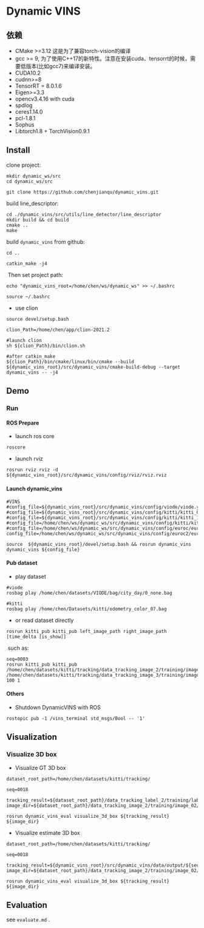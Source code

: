 # Dynamic VINS









## 依赖

* CMake >=3.12  这是为了兼容torch-vision的编译
* gcc >= 9, 为了使用C++17的新特性。注意在安装cuda、tensorrt的时候，需要低版本(比如gcc7)来编译安装。
* CUDA10.2
* cudnn>=8
* TensorRT = 8.0.1.6
* Eigen>=3.3
* opencv3.4.16 with cuda
* spdlog
* ceres1.14.0
* pcl-1.8.1
* Sophus
* Libtorch1.8 + TorchVision0.9.1



## Install

clone project:

```shell
mkdir dynamic_ws/src
cd dynamic_ws/src

git clone https://github.com/chenjianqu/dynamic_vins.git
```



build line_descriptor:

```shell
cd ./dynamic_vins/src/utils/line_detector/line_descriptor
mkdir build && cd build
cmake ..
make
```



build `dynamic_vins` from github:

```shell
cd ..

catkin_make -j4
```

​	Then set project path:

```shell
echo "dynamic_vins_root=/home/chen/ws/dynamic_ws" >> ~/.bashrc

source ~/.bashrc
```





* use clion

```shell
source devel/setup.bash

clion_Path=/home/chen/app/clion-2021.2

#launch clion
sh ${clion_Path}/bin/clion.sh

#after catkin_make
${clion_Path}/bin/cmake/linux/bin/cmake --build ${dynamic_vins_root}/src/dynamic_vins/cmake-build-debug --target dynamic_vins -- -j4
```






## Demo



### Run

#### ROS Prepare

* launch ros core
```shell
roscore
```

* launch rviz
```shell
rosrun rviz rviz -d ${dynamic_vins_root}/src/dynamic_vins/config/rviz/rviz.rviz
```



#### Launch dynamic_vins



```shell
#VINS
#config_file=${dynamic_vins_root}/src/dynamic_vins/config/viode/viode.yaml 
#config_file=${dynamic_vins_root}/src/dynamic_vins/config/kitti/kitti_09_30/kitti_09_30_config.yaml
#config_file=${dynamic_vins_root}/src/dynamic_vins/config/kitti/kitti_10_03/kitti_10_03_config.yaml
#config_file=/home/chen/ws/dynamic_ws/src/dynamic_vins/config/kitti/kitti_tracking/kitti_tracking.yaml
#config_file=/home/chen/ws/dynamic_ws/src/dynamic_vins/config/euroc/euroc.yaml
config_file=/home/chen/ws/dynamic_ws/src/dynamic_vins/config/euroc2/euroc.yaml

source  ${dynamic_vins_root}/devel/setup.bash && rosrun dynamic_vins dynamic_vins ${config_file}
```



#### Pub dataset



* play dataset

```shell
#viode
rosbag play /home/chen/datasets/VIODE/bag/city_day/0_none.bag

#kitti
rosbag play /home/chen/Datasets/kitti/odometry_color_07.bag
```



* or read dataset directly

```shell
rosrun kitti_pub kitti_pub left_image_path right_image_path [time_delta [is_show]] 
```

​	such as:

```shell
seq=0003
rosrun kitti_pub kitti_pub /home/chen/datasets/kitti/tracking/data_tracking_image_2/training/image_02/${seq}  /home/chen/datasets/kitti/tracking/data_tracking_image_3/training/image_03/${seq} 100 1
```



#### Others

* Shutdown DynamicVINS with ROS

```shell
rostopic pub -1 /vins_terminal std_msgs/Bool -- '1'
```







## Visualization

### Visualize 3D box

* Visualize GT 3D box

```shell
dataset_root_path=/home/chen/datasets/kitti/tracking/

seq=0018

tracking_result=${dataset_root_path}/data_tracking_label_2/training/label_02/${seq}.txt
image_dir=${dataset_root_path}/data_tracking_image_2/training/image_02/${seq}/

rosrun dynamic_vins_eval visualize_3d_box ${tracking_result} ${image_dir}
```



* Visualize estimate 3D box

```shell
dataset_root_path=/home/chen/datasets/kitti/tracking/

seq=0018

tracking_result=${dynamic_vins_root}/src/dynamic_vins/data/output/${seq}.txt
image_dir=${dataset_root_path}/data_tracking_image_2/training/image_02/${seq}/

rosrun dynamic_vins_eval visualize_3d_box ${tracking_result} ${image_dir}
```



## Evaluation

see `evaluate.md` .



















